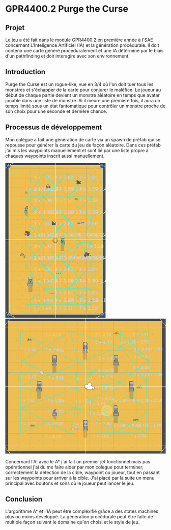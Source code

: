 # GPR4400.2 Purge the Curse

## Projet
Le jeu a été fait dans le module GPR4400.2 en première année à l'SAE concernant L'Inteligence Artificiel (IA) et la génération procédurale.
Il doit contenir une carte généré procéduralement et une IA détérminé par le biais d'un pathfinding et doit interagire avec son environnement.

## Introduction

Purge the Curse est un rogue-like, vue en 3/4 où l'on doit tuer tous les monstres et s'échapper de la carte pour conjurer le maléfice.
Le joueur au début de chaque partie devient un monstre aléatoire en temps que avatar jouable dans une liste de monstre. Si il meure une première fois,
il aura un temps limité sous un état fantomatique pour contrôler un monstre proche de son choix pour une seconde et dernière chance.

## Processus de développement

Mon colègue a fait une génération de carte via un spawn de préfab qui se repousse pour générer la carte du jeu de façon aléatoire.
Dans ces préfab j'ai mis les waypoints manuellement et sont lié par une liste propre à chaques waypoints inscrit aussi manuellement.

![](https://github.com/gael-sae/Gael.github.io/blob/master/Image/Room7.png)
![](https://github.com/gael-sae/Gael.github.io/blob/master/Image/Room11.png)

Concernant l'AI avec le A* j'ai fait un premier jet fonctionnel mais pas opérationnel j'ai du me faire aider par mon colègue pour terminer,
correctement la détection de la cible, waypoint ou joueur, tout en passant sur les waypoints pour arriver à la cible.
J'ai placé par la suite un menu principal avec boutons et sons où le joueur peut lancer le jeu.


## Conclusion
L'argorithme A* et l'IA peut être compléxifié grâce a des states machines plus ou moins développé.
La génération procédurale peut être faite de multiple façon suivant le domaine qu'on choisi et le style de jeu.
